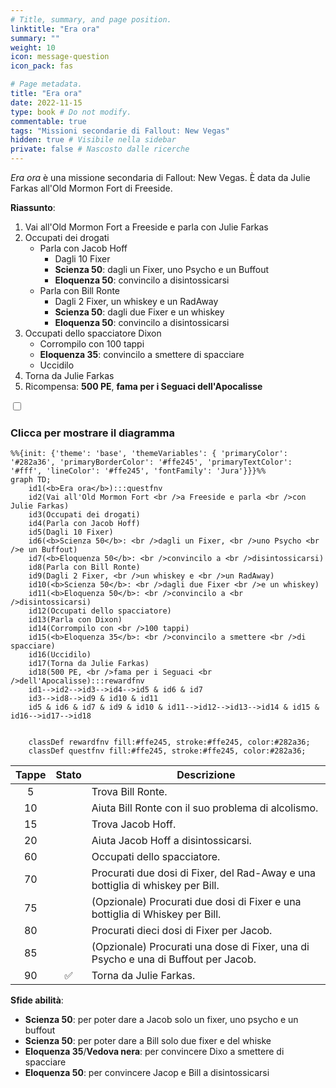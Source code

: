 ```yaml
---
# Title, summary, and page position.
linktitle: "Era ora"
summary: ""
weight: 10
icon: message-question
icon_pack: fas

# Page metadata.
title: "Era ora"
date: 2022-11-15
type: book # Do not modify.
commentable: true
tags: "Missioni secondarie di Fallout: New Vegas"
hidden: true # Visibile nella sidebar
private: false # Nascosto dalle ricerche
---
```


<div class="fnv">


*Era ora* è una missione secondaria di Fallout: New Vegas. È data da Julie Farkas all'Old Mormon Fort di Freeside.

**Riassunto**:
1. Vai all'Old Mormon Fort a Freeside e parla con Julie Farkas
2. Occupati dei drogati
   - Parla con Jacob Hoff
      - Dagli 10 Fixer
      - **Scienza 50**: dagli un Fixer, uno Psycho e un Buffout
      - **Eloquenza 50**: convincilo a disintossicarsi
   - Parla con Bill Ronte
      - Dagli 2 Fixer, un whiskey e un RadAway
      - **Scienza 50**: dagli due Fixer e un whiskey
      - **Eloquenza 50**: convincilo a disintossicarsi
3. Occupati dello spacciatore Dixon
   -  Corrompilo con 100 tappi
   -  **Eloquenza 35**: convincilo a smettere di spacciare
   -  Uccidilo
4.  Torna da Julie Farkas
5.  Ricompensa: **500 PE**, **fama per i Seguaci dell'Apocalisse**

<section class="chart-collapse">
<input type="checkbox" name="collapse2" id="handle2">
<h3 class="handle">
<label for="handle2">Clicca per mostrare il diagramma</label>
</h3>
<div class="content">

```mermaid
%%{init: {'theme': 'base', 'themeVariables': { 'primaryColor': '#282a36', 'primaryBorderColor': '#ffe245', 'primaryTextColor': '#fff', 'lineColor': '#ffe245', 'fontFamily': 'Jura'}}}%%
graph TD;
    id1(<b>Era ora</b>):::questfnv
    id2(Vai all'Old Mormon Fort <br />a Freeside e parla <br />con Julie Farkas)
    id3(Occupati dei drogati)
    id4(Parla con Jacob Hoff)
    id5(Dagli 10 Fixer)
    id6(<b>Scienza 50</b>: <br />dagli un Fixer, <br />uno Psycho <br />e un Buffout)
    id7(<b>Eloquenza 50</b>: <br />convincilo a <br />disintossicarsi) 
    id8(Parla con Bill Ronte)
    id9(Dagli 2 Fixer, <br />un whiskey e <br />un RadAway)
    id10(<b>Scienza 50</b>: <br />dagli due Fixer <br />e un whiskey)
    id11(<b>Eloquenza 50</b>: <br />convincilo a <br />disintossicarsi)
    id12(Occupati dello spacciatore)
    id13(Parla con Dixon) 
    id14(Corrompilo con <br />100 tappi)
    id15(<b>Eloquenza 35</b>: <br />convincilo a smettere <br />di spacciare)
    id16(Uccidilo)
    id17(Torna da Julie Farkas)
    id18(500 PE, <br />fama per i Seguaci <br />dell'Apocalisse):::rewardfnv
    id1-->id2-->id3-->id4-->id5 & id6 & id7
    id3-->id8-->id9 & id10 & id11
    id5 & id6 & id7 & id9 & id10 & id11-->id12-->id13-->id14 & id15 & id16-->id17-->id18
    
    
    classDef rewardfnv fill:#ffe245, stroke:#ffe245, color:#282a36;
    classDef questfnv fill:#ffe245, stroke:#ffe245, color:#282a36;
```

</div>
</section>

| Tappe |       Stato        | Descrizione |
|:-----:|:------------------:| ----------- |
|                           5                           |            | Trova Bill Ronte.                                                                                                                                                           |
|                           10                          |            | Aiuta Bill Ronte con il suo problema di alcolismo.                                                                                                                          |
|                           15                          |            | Trova Jacob Hoff.                                                                                                                                                           |
|                           20                          |            | Aiuta Jacob Hoff a disintossicarsi.                                                                                                                                         |
|                           60                          |            | Occupati dello spacciatore.                                                                                                                                                 |
|                           70                          |            | Procurati due dosi di Fixer, del Rad-Away e una bottiglia di whiskey per Bill.                                                                                              |
|                           75                          |            | (Opzionale) Procurati due dosi di Fixer e una bottiglia di Whiskey per Bill.                                                                                                |
|                           80                          |            | Procurati dieci dosi di Fixer per Jacob.                                                                                                                                    |
|                           85                          |            | (Opzionale) Procurati una dose di Fixer, una di Psycho e una di Buffout per Jacob.                                                                                          |
|                           90                          | :white_check_mark: | Torna da Julie Farkas.                                                                                                                                                      |



**Sfide abilità**:
- **Scienza 50**: per poter dare a Jacob solo un fixer, uno psycho e un buffout
- **Scienza 50**: per poter dare a Bill solo due fixer e del whiske
- **Eloquenza 35**/**Vedova nera**: per convincere Dixo a smettere di spacciare
- **Eloquenza 50**: per convincere Jacop e Bill a disintossicarsi





</div>


